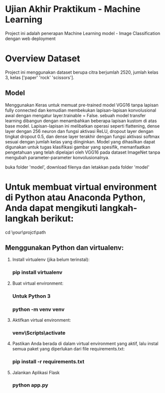 # Ujian Akhir Praktikum - Machine Learning
Project ini adalah penerapan Machine Learning model - Image Classification dengan web deployment

# Overview Dataset
Project ini menggunakan dataset berupa citra berjumlah 2520, jumlah kelas 3, kelas ['paper' 'rock' 'scissors'].
## Model
Menggunakan Keras untuk memuat pre-trained model VGG16 tanpa lapisan fully connected dan kemudian membekukan lapisan-lapisan konvolusional awal dengan mengatur layer.trainable = False.
sebuah model transfer learning dibangun dengan menambahkan beberapa lapisan kustom di atas base model. Lapisan-lapisan ini melibatkan operasi seperti flattening, dense layer dengan 256 neuron dan fungsi aktivasi ReLU, dropout layer dengan tingkat dropout 0.5, dan dense layer terakhir dengan fungsi aktivasi softmax sesuai dengan jumlah kelas yang diinginkan.
Model yang dihasilkan dapat digunakan untuk tugas klasifikasi gambar yang spesifik, memanfaatkan pengetahuan yang telah dipelajari oleh VGG16 pada dataset ImageNet tanpa mengubah parameter-parameter konvolusionalnya.


buka folder 'model', download filenya dan letakkan pada folder 'model'

# Untuk membuat virtual environment di Python atau Anaconda Python, Anda dapat mengikuti langkah-langkah berikut:

cd \your\projct\path

## Menggunakan Python dan virtualenv:
1. Install virtualenv (jika belum terinstal):
   ### pip install virtualenv
   
2. Buat virtual environment:
   ### Untuk Python 3
   ### python -m venv venv
   
3. Aktifkan virtual environment:
   ### venv\Scripts\activate

4. Pastikan Anda berada di dalam virtual environment yang aktif, lalu instal semua paket yang diperlukan dari file requirements.txt:
   ### pip install -r requirements.txt

5. Jalankan Aplikasi Flask
   ### python app.py



